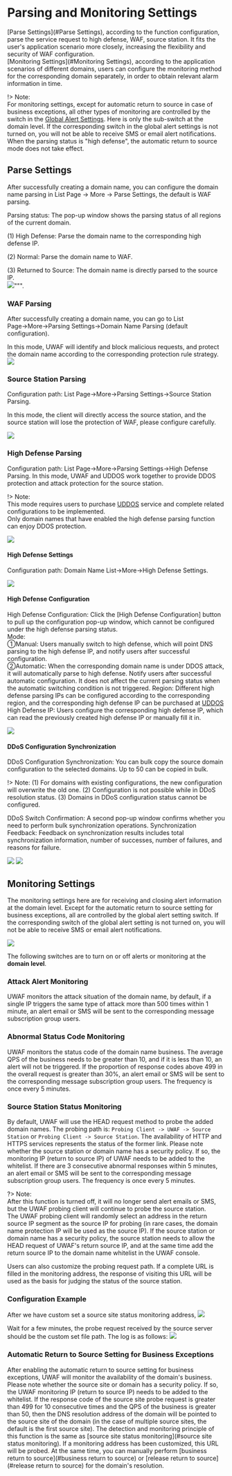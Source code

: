 # Parsing and Monitoring Settings

[Parse Settings](#Parse Settings), according to the function configuration, parse the service request to high defense, WAF, source station. It fits the user's application scenario more closely, increasing the flexibility and security of WAF configuration.  
[Monitoring Settings](#Monitoring Settings), according to the application scenarios of different domains, users can configure the monitoring method for the corresponding domain separately, in order to obtain relevant alarm information in time.

!> Note:  
For monitoring settings, except for automatic return to source in case of business exceptions, all other types of monitoring are controlled by the switch in the [Global Alert Settings](/uewaf/global/message/alert). Here is only the sub-switch at the domain level. If the corresponding switch in the global alert settings is not turned on, you will not be able to receive SMS or email alert notifications.
When the parsing status is "high defense", the automatic return to source mode does not take effect.

## Parse Settings

After successfully creating a domain name, you can configure the domain name parsing in List Page → More → Parse Settings, the default is WAF parsing.  

Parsing status: The pop-up window shows the parsing status of all regions of the current domain.  

(1) High Defense: Parse the domain name to the corresponding high defense IP.  

(2) Normal: Parse the domain name to WAF.  

(3) Returned to Source: The domain name is directly parsed to the source IP.  
![](/images/monitor_jxsz1.png)""".

### WAF Parsing

After successfully creating a domain name, you can go to List Page→More→Parsing Settings→Domain Name Parsing (default configuration).

In this mode, UWAF will identify and block malicious requests, and protect the domain name according to the corresponding protection rule strategy.
![](/images/monitor_wafjx.png)


### Source Station Parsing

Configuration path: List Page→More→Parsing Settings→Source Station Parsing.

In this mode, the client will directly access the source station, and the source station will lose the protection of WAF, please configure carefully.

![](/images/monitor_yzjx.png)

### High Defense Parsing

Configuration path: List Page→More→Parsing Settings→High Defense Parsing.
In this mode, UWAF and UDDOS work together to provide DDOS protection and attack protection for the source station.

!> Note:   
This mode requires users to purchase [UDDOS](/uantiddos/uantiddos) service and complete related configurations to be implemented.  
Only domain names that have enabled the high defense parsing function can enjoy DDOS protection.

![](/images/monitor_gfjx1.png)

#### High Defense Settings

Configuration path: Domain Name List→More→High Defense Settings.  

![](/images/monitor_gfjx2.png)

#### High Defense Configuration

High Defense Configuration: Click the [High Defense Configuration] button to pull up the configuration pop-up window, which cannot be configured under the high defense parsing status.  
Mode:  
①Manual: Users manually switch to high defense, which will point DNS parsing to the high defense IP, and notify users after successful configuration.  
②Automatic: When the corresponding domain name is under DDOS attack, it will automatically parse to high defense. Notify users after successful automatic configuration. It does not affect the current parsing status when the automatic switching condition is not triggered. 
Region: Different high defense parsing IPs can be configured according to the corresponding region, and the corresponding high defense IP can be purchased at [UDDOS](/uantiddos/uantiddos)  
High Defense IP: Users configure the corresponding high defense IP, which can read the previously created high defense IP or manually fill it in.

![](/images/monitor_gfjx3.png)

#### DDoS Configuration Synchronization

DDoS Configuration Synchronization: You can bulk copy the source domain configuration to the selected domains. Up to 50 can be copied in bulk.

!> Note:
(1) For domains with existing configurations, the new configuration will overwrite the old one.
(2) Configuration is not possible while in DDoS resolution status.
(3) Domains in DDoS configuration status cannot be configured.

DDoS Switch Confirmation: A second pop-up window confirms whether you need to perform bulk synchronization operations.
Synchronization Feedback: Feedback on synchronization results includes total synchronization information, number of successes, number of failures, and reasons for failure.

![](/images/monitor_gfjx4.png)
![](/images/monitor_gfjx5.png)

## Monitoring Settings

The monitoring settings here are for receiving and closing alert information at the domain level. Except for the automatic return to source setting for business exceptions, all are controlled by the global alert setting switch. If the corresponding switch of the global alert setting is not turned on, you will not be able to receive SMS or email alert notifications.

![](/images/monitor_set-get_settings.png)

The following switches are to turn on or off alerts or monitoring at the **domain level**.

### Attack Alert Monitoring

UWAF monitors the attack situation of the domain name, by default, if a single IP triggers the same type of attack more than 500 times within 1 minute, an alert email or SMS will be sent to the corresponding message subscription group users.

### Abnormal Status Code Monitoring

UWAF monitors the status code of the domain name business. The average QPS of the business needs to be greater than 10, and if it is less than 10, an alert will not be triggered. If the proportion of response codes above 499 in the overall request is greater than 30%, an alert email or SMS will be sent to the corresponding message subscription group users. The frequency is once every 5 minutes.

### Source Station Status Monitoring

By default, UWAF will use the HEAD request method to probe the added domain names. The probing path is: `Probing Client -> UWAF -> Source Station` or `Probing Client -> Source Station`. The availability of HTTP and HTTPS services represents the status of the former link. Please note whether the source station or domain name has a security policy. If so, the monitoring IP (return to source IP) of UWAF needs to be added to the whitelist. If there are 3 consecutive abnormal responses within 5 minutes, an alert email or SMS will be sent to the corresponding message subscription group users. The frequency is once every 5 minutes.

?> Note:  
After this function is turned off, it will no longer send alert emails or SMS, but the UWAF probing client will continue to probe the source station.  
The UWAF probing client will randomly select an address in the return source IP segment as the source IP for probing (in rare cases, the domain name protection IP will be used as the source IP). If the source station or domain name has a security policy, the source station needs to allow the HEAD request of UWAF's return source IP, and at the same time add the return source IP to the domain name whitelist in the UWAF console.

Users can also customize the probing request path. If a complete URL is filled in the monitoring address, the response of visiting this URL will be used as the basis for judging the status of the source station.

### Configuration Example

After we have custom set a source site status monitoring address,
![](/images/monitor_set-set_monitor_url.png)

Wait for a few minutes, the probe request received by the source server should be the custom set file path. The log is as follows:
![](/images/monitor_set-get_monitor_log.png)

### Automatic Return to Source Setting for Business Exceptions

After enabling the automatic return to source setting for business exceptions, UWAF will monitor the availability of the domain's business. Please note whether the source site or domain has a security policy. If so, the UWAF monitoring IP (return to source IP) needs to be added to the whitelist. If the response code of the source site probe request is greater than 499 for 10 consecutive times and the QPS of the business is greater than 50, then the DNS resolution address of the domain will be pointed to the source site of the domain (in the case of multiple source sites, the default is the first source site). The detection and monitoring principle of this function is the same as [source site status monitoring](#source site status monitoring). If a monitoring address has been customized, this URL will be probed. At the same time, you can manually perform [business return to source](#business return to source) or [release return to source](#release return to source) for the domain's resolution.
